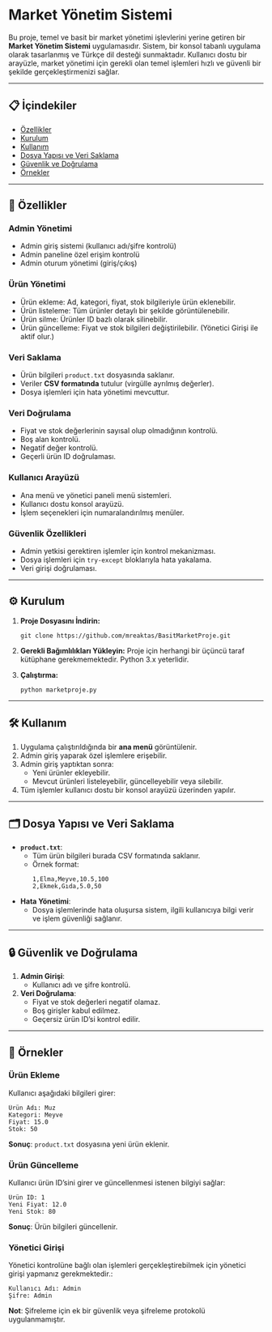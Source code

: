 # Market Yönetim Sistemi

Bu proje, temel ve basit bir market yönetimi işlevlerini yerine getiren bir **Market Yönetim Sistemi** uygulamasıdır. Sistem, bir konsol tabanlı uygulama olarak tasarlanmış ve Türkçe dil desteği sunmaktadır. Kullanıcı dostu bir arayüzle, market yönetimi için gerekli olan temel işlemleri hızlı ve güvenli bir şekilde gerçekleştirmenizi sağlar.

---

## 📋 İçindekiler

- [Özellikler](#özellikler)
- [Kurulum](#kurulum)
- [Kullanım](#kullanım)
- [Dosya Yapısı ve Veri Saklama](#dosya-yapısı-ve-veri-saklama)
- [Güvenlik ve Doğrulama](#güvenlik-ve-doğrulama)
- [Örnekler](#örnekler)

---

## 🚀 Özellikler

### **Admin Yönetimi**
- Admin giriş sistemi (kullanıcı adı/şifre kontrolü)
- Admin paneline özel erişim kontrolü
- Admin oturum yönetimi (giriş/çıkış)

### **Ürün Yönetimi**
- Ürün ekleme: Ad, kategori, fiyat, stok bilgileriyle ürün eklenebilir.
- Ürün listeleme: Tüm ürünler detaylı bir şekilde görüntülenebilir.
- Ürün silme: Ürünler ID bazlı olarak silinebilir.
- Ürün güncelleme: Fiyat ve stok bilgileri değiştirilebilir. (Yönetici Girişi ile aktif olur.)

### **Veri Saklama**
- Ürün bilgileri `product.txt` dosyasında saklanır.
- Veriler **CSV formatında** tutulur (virgülle ayrılmış değerler).
- Dosya işlemleri için hata yönetimi mevcuttur.

### **Veri Doğrulama**
- Fiyat ve stok değerlerinin sayısal olup olmadığının kontrolü.
- Boş alan kontrolü.
- Negatif değer kontrolü.
- Geçerli ürün ID doğrulaması.

### **Kullanıcı Arayüzü**
- Ana menü ve yönetici paneli menü sistemleri.
- Kullanıcı dostu konsol arayüzü.
- İşlem seçenekleri için numaralandırılmış menüler.

### **Güvenlik Özellikleri**
- Admin yetkisi gerektiren işlemler için kontrol mekanizması.
- Dosya işlemleri için `try-except` bloklarıyla hata yakalama.
- Veri girişi doğrulaması.

---

## ⚙️ Kurulum

1. **Proje Dosyasını İndirin:**
   ```
   git clone https://github.com/mreaktas/BasitMarketProje.git
   ```
2. **Gerekli Bağımlılıkları Yükleyin:**
   Proje için herhangi bir üçüncü taraf kütüphane gerekmemektedir. Python 3.x yeterlidir.

3. **Çalıştırma:**
   ```
   python marketproje.py
   ```

---

## 🛠️ Kullanım

1. Uygulama çalıştırıldığında bir **ana menü** görüntülenir.
2. Admin giriş yaparak özel işlemlere erişebilir.
3. Admin giriş yaptıktan sonra:
   - Yeni ürünler ekleyebilir.
   - Mevcut ürünleri listeleyebilir, güncelleyebilir veya silebilir.
4. Tüm işlemler kullanıcı dostu bir konsol arayüzü üzerinden yapılır.

---

## 🗂️ Dosya Yapısı ve Veri Saklama

- **`product.txt`**: 
  - Tüm ürün bilgileri burada CSV formatında saklanır.
  - Örnek format:
    ```
    1,Elma,Meyve,10.5,100
    2,Ekmek,Gıda,5.0,50
    ```
- **Hata Yönetimi**:
  - Dosya işlemlerinde hata oluşursa sistem, ilgili kullanıcıya bilgi verir ve işlem güvenliği sağlanır.

---

## 🔒 Güvenlik ve Doğrulama

1. **Admin Girişi**: 
   - Kullanıcı adı ve şifre kontrolü.
2. **Veri Doğrulama**:
   - Fiyat ve stok değerleri negatif olamaz.
   - Boş girişler kabul edilmez.
   - Geçersiz ürün ID’si kontrol edilir.

---

## 📖 Örnekler

### **Ürün Ekleme**
Kullanıcı aşağıdaki bilgileri girer:
```
Ürün Adı: Muz
Kategori: Meyve
Fiyat: 15.0
Stok: 50
```
**Sonuç**: `product.txt` dosyasına yeni ürün eklenir.

### **Ürün Güncelleme**
Kullanıcı ürün ID’sini girer ve güncellenmesi istenen bilgiyi sağlar:
```
Ürün ID: 1
Yeni Fiyat: 12.0
Yeni Stok: 80
```
**Sonuç**: Ürün bilgileri güncellenir.

### **Yönetici Girişi**
Yönetici kontrolüne bağlı olan işlemleri gerçekleştirebilmek için yönetici girişi yapmanız gerekmektedir.:
```
Kullanıcı Adı: Admin
Şifre: Admin
```
**Not**: Şifreleme için ek bir güvenlik veya şifreleme protokolü uygulanmamıştır.
